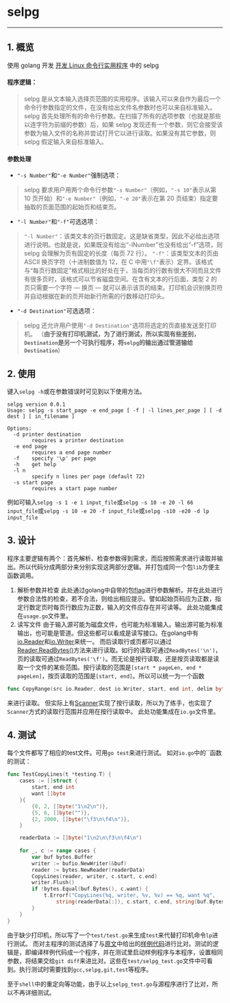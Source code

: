 # selpg

---

## 1. 概览
使用 golang 开发 [开发 Linux 命令行实用程序](https://www.ibm.com/developerworks/cn/linux/shell/clutil/index.html) 中的 selpg

#### 程序逻辑：
> selpg 是从文本输入选择页范围的实用程序。该输入可以来自作为最后一个命令行参数指定的文件，在没有给出文件名参数时也可以来自标准输入。
selpg 首先处理所有的命令行参数。在扫描了所有的选项参数（也就是那些以连字符为前缀的参数）后，如果 selpg 发现还有一个参数，则它会接受该参数为输入文件的名称并尝试打开它以进行读取。如果没有其它参数，则 selpg 假定输入来自标准输入。

#### 参数处理
 - `"-s Number"`和`"-e Number"`强制选项：
 > selpg 要求用户用两个命令行参数`"-s Number"`（例如，`"-s 10"`表示从第 10 页开始）和`"-e Number"`（例如，`"-e 20"`表示在第 20 页结束）指定要抽取的页面范围的起始页和结束页。

 - `"-l Number"`和`"-f"`可选选项：
 > `"-l Number"`：该类文本的页行数固定。这是缺省类型，因此不必给出选项进行说明。也就是说，如果既没有给出“-lNumber”也没有给出“-f”选项，则 selpg 会理解为页有固定的长度（每页 72 行）。
`"-f"`：该类型文本的页由 ASCII 换页字符（十进制数值为 12，在 C 中用`"\f"`表示）定界。该格式与“每页行数固定”格式相比的好处在于，当每页的行数有很大不同而且文件有很多页时，该格式可以节省磁盘空间。在含有文本的行后面，类型 2 的页只需要一个字符 ― 换页 ― 就可以表示该页的结束。打印机会识别换页符并自动根据在新的页开始新行所需的行数移动打印头。

 - `"-d Destination"`可选选项：
 > selpg 还允许用户使用`"-d Destination"`选项将选定的页直接发送至打印机。
（**由于没有打印机测试，为了进行测试，所以实现有些差别，`Destination`是另一个可执行程序，将`selpg`的输出通过管道输给`Destination`**)

## 2. 使用
键入`selpg -h`或在参数错误时可见到以下使用方法。
```
selpg version 0.0.1
Usage: selpg -s start_page -e end_page [ -f | -l lines_per_page ] [ -d dest ] [ in_filename ]

Options:
  -d printer destination
        requires a printer destination
  -e end page
        requires a end page number
  -f    specify '\p' per page
  -h    get help
  -l n
        specify n lines per page (default 72)
  -s start page
        requires a start page number
```
例如可输入`selpg -s 1 -e 1 input_file`或`selpg -s 10 -e 20 -l 66 input_file`或`selpg -s 10 -e 20 -f input_file`或`selpg -s10 -e20 -d lp input_file`

## 3. 设计
程序主要逻辑有两个：首先解析、检查参数得到需求，而后按照需求进行读取并输出。所以代码分成两部分来分别实现这两部分逻辑。并打包成同一个包`lib`方便主函数调用。
 1. 解析参数并检查
 此处通过golang中自带的包[flag](https://golang.org/pkg/flag/)进行参数解析。并在此处进行参数合法性的检查，若不合法，则给出相应提示。譬如起始页码应为正数，指定行数定页时每页行数应为正数，输入的文件应存在并可读等。
此处功能集成在`usage.go`文件里。
 2. 读写文件
 由于输入源可能为磁盘文件，也可能为标准输入。输出源可能为标准输出，也可能是管道。但这些都可以看成是读写接口。在golang中有[io.Reader](https://golang.org/pkg/io/#Reader)和[io.Writer](https://golang.org/pkg/io/#Writer)来统一。
而后读取行或页都可以通过[Reader.ReadBytes()](https://golang.org/pkg/bufio/#Reader.ReadBytes)方法来进行读取。如行的读取可通过`ReadBytes('\n')`，页的读取可通过`ReadBytes('\f')`。而无论是按行读取，还是按页读取都是读取一个文件的某些范围。按行读取的范围是`[start * pageLen, end * pageLen]`，按页读取的范围是`[start, end]`。所以可以统一为一个函数
```go
func CopyRange(src io.Reader, dest io.Writer, start, end int, delim byte) error
```
来进行读取。
但实际上有[Scanner](https://golang.org/pkg/bufio/#Scanner)实现了按行读取，所以为了练手，也实现了`Scanner`方式的读取行范围并应用在按行读取中。
此处功能集成在`io.go`文件里。

## 4. 测试
每个文件都写了相应的test文件。可用`go test`来进行测试。
如对`io.go`中的``函数的测试：
```go
func TestCopyLines(t *testing.T) {
	cases := []struct {
		start, end int
		want []byte
	}{
		{0, 2, []byte("1\n2\n")},
		{5, 6, []byte("")},
		{2, 2000, []byte("\f3\n\f4\n")},
	}

	readerData := []byte("1\n2\n\f3\n\f4\n")
	
	for _, c := range cases {
		var buf bytes.Buffer
		writer := bufio.NewWriter(&buf)
		reader := bytes.NewReader(readerData)
		CopyLines(reader, writer, c.start, c.end)
		writer.Flush()
		if !bytes.Equal(buf.Bytes(), c.want) {
			t.Errorf("CopyLines(%q, writer, %v, %v) == %q, want %q", 
				string(readerData[:]), c.start, c.end, string(buf.Bytes()[:]), string(c.want[:]))
		}
	}
}
```

由于缺少打印机，所以写了一个`test/test.go`来生成`test`来代替打印机命令`lp`进行测试。
而对主程序的测试选择了与[原文](https://www.ibm.com/developerworks/cn/linux/shell/clutil/index.html)中给出的[样例代码](https://www.ibm.com/developerworks/cn/linux/shell/clutil/index.html#artrelatedtopics)进行比对。测试的逻辑是，即编译样例代码成一个程序，并在测试里启动样例程序与本程序，设置相同参数，将结果交给`git diff`来进比对。这些在`test/selpg_test.go`文件中可看到。执行测试时需要找到`gcc,selpg,git,test`等程序。

至于`shell`中的重定向等功能，由于以上`selpg_test.go`与源程序进行了比对，所以不再详细测试。

